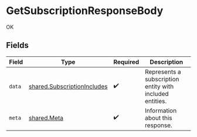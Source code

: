 # GetSubscriptionResponseBody

OK


## Fields

| Field                                                                             | Type                                                                              | Required                                                                          | Description                                                                       |
| --------------------------------------------------------------------------------- | --------------------------------------------------------------------------------- | --------------------------------------------------------------------------------- | --------------------------------------------------------------------------------- |
| `data`                                                                            | [shared.SubscriptionIncludes](../../../sdk/models/shared/subscriptionincludes.md) | :heavy_check_mark:                                                                | Represents a subscription entity with included entities.                          |
| `meta`                                                                            | [shared.Meta](../../../sdk/models/shared/meta.md)                                 | :heavy_check_mark:                                                                | Information about this response.                                                  |